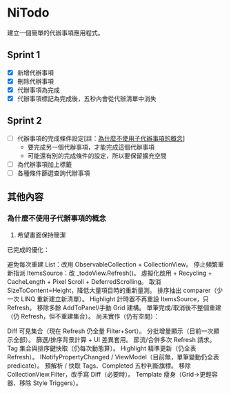 # NiTodo

建立一個簡單的代辦事項應用程式。

## Sprint 1
- [x] 新增代辦事項
- [x] 刪除代辦事項
- [x] 代辦事項為完成
- [x] 代辦事項標記為完成後，五秒內會從代辦清單中消失

## Sprint 2
- [ ] 代辦事項的完成條件設定[註：[為什麼不使用子代辦事項的概念](#為什麼不使用子代辦事項的概念)]
    - 要完成另一個代辦事項，才能完成這個代辦事項
    - 可能還有別的完成條件的設定，所以要保留擴充空間
- [ ] 為代辦事項加上標籤
- [ ] 各種條件篩選查詢代辦事項

## 其他內容

### 為什麼不使用子代辦事項的概念
1. 希望畫面保持簡潔


已完成的優化：

避免每次重建 List<ListBoxItem>：改用 ObservableCollection + CollectionView。
停止頻繁重新指派 ItemsSource：改 _todoView.Refresh()。
虛擬化啟用 + Recycling + CacheLength + Pixel Scroll + DeferredScrolling。
取消 SizeToContent=Height，降低大量項目時的重新量測。
排序抽出 comparer（少一次 LINQ 重新建立新清單）。
Highlight 計時器不再重設 ItemsSource，只 Refresh。
移除多餘 AddToPanel/手動 Grid 建構。
單筆完成/取消後不整個重建（仍 Refresh，但不重建集合）。
尚未實作（仍有空間）：

Diff 可見集合（現在 Refresh 仍全量 Filter+Sort）。
分批增量顯示（目前一次顯示全部）。
篩選/排序背景計算 + UI 差異套用。
節流/合併多次 Refresh 請求。
Tag 集合與排序鍵快取（仍每次動態算）。
Highlight 精準更新（仍全表 Refresh）。
INotifyPropertyChanged / ViewModel（目前無，單筆變動仍全表 predicate）。
預解析 / 快取 Tags、Completed 五秒判斷旗標。
移除 CollectionView.Filter，改手寫 Diff（必要時）。
Template 瘦身（Grid→更輕容器、移除 Style Triggers）。